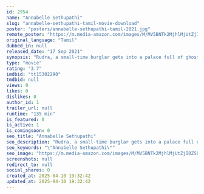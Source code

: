 ```yaml
---
id: 2954
name: "Annabelle Sethupathi"
slug: "annabelle-sethupathi-tamil-movie-download"
poster: "posters/annabelle-sethupathi-tamil-2021.jpg"
remote_poster: "https://m.media-amazon.com/images/M/MV5BNTk2MjhlMjUtZjI0ZS00ZmQzLTkzMWUtYjUxNzI2Y2RlZjcyXkEyXkFqcGc@._V1_SX300.jpg"
original_language: "Tamil"
dubbed_in: null
released_date: "17 Sep 2021"
synopsis: "Rudra, a small-time burglar gets into a palace full of ghosts. Along with the ghost, she finds out the mystery about the owner of the palace- Annabelle Sethupathi."
type: "movie"
rating: "3.7"
imdbid: "tt15302290"
tmdbid: null
views: 0
likes: 0
dislikes: 0
author_id: 1
trailer_url: null
runtime: "135 min"
is_featured: 0
is_active: 1
is_comingsoon: 0
seo_title: "Annabelle Sethupathi"
seo_description: "Rudra, a small-time burglar gets into a palace full of ghosts. Along with the ghost, she finds out the mystery about the owner of the palace- Annabelle Sethupathi."
seo_keywords: "\"Annabelle Sethupathi\""
seo_image: "https://m.media-amazon.com/images/M/MV5BNTk2MjhlMjUtZjI0ZS00ZmQzLTkzMWUtYjUxNzI2Y2RlZjcyXkEyXkFqcGc@._V1_SX300.jpg"
screenshots: null
redirect_to: null
social_shares: 0
created_at: 2025-04-10 19:32:42
updated_at: 2025-04-10 19:32:42
---
```



